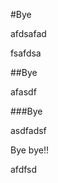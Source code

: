 #Bye







afdsafad







fsafdsa



##Bye



afasdf











###Bye



asdfadsf



Bye bye!!







afdfsd